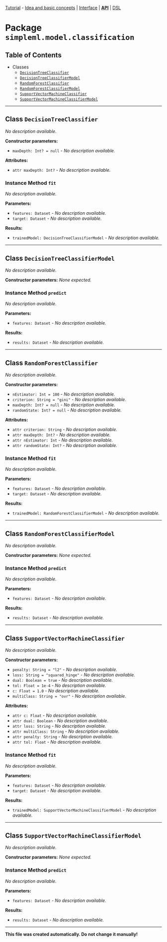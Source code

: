 
[Tutorial][tutorial] - [Idea and basic concepts][tutorial_concepts] | [Interface][tutorial_interface] | [**API**][api] | [DSL][dsl-tutorial]

[tutorial]: ../../Tutorial.md
[tutorial_concepts]: ../../Tutorial-Basic-Concepts.md
[tutorial_interface]: ../../Tutorial-The-Simple-ML-Interface.md
[api]: ./README.md
[dsl-tutorial]: ../../DSL/tutorial/README.md

# Package `simpleml.model.classification`

## Table of Contents

* Classes
  * [`DecisionTreeClassifier`](#class-DecisionTreeClassifier)
  * [`DecisionTreeClassifierModel`](#class-DecisionTreeClassifierModel)
  * [`RandomForestClassifier`](#class-RandomForestClassifier)
  * [`RandomForestClassifierModel`](#class-RandomForestClassifierModel)
  * [`SupportVectorMachineClassifier`](#class-SupportVectorMachineClassifier)
  * [`SupportVectorMachineClassifierModel`](#class-SupportVectorMachineClassifierModel)

----------

<a name='class-DecisionTreeClassifier'/>

## Class `DecisionTreeClassifier`
_No description available._

**Constructor parameters:**
* `maxDepth: Int? = null` - _No description available._

**Attributes:**
* `attr maxDepth: Int?` - _No description available._

### Instance Method `fit`
_No description available._

**Parameters:**
* `features: Dataset` - _No description available._
* `target: Dataset` - _No description available._

**Results:**
* `trainedModel: DecisionTreeClassifierModel` - _No description available._


----------

<a name='class-DecisionTreeClassifierModel'/>

## Class `DecisionTreeClassifierModel`
_No description available._

**Constructor parameters:** _None expected._

### Instance Method `predict`
_No description available._

**Parameters:**
* `features: Dataset` - _No description available._

**Results:**
* `results: Dataset` - _No description available._


----------

<a name='class-RandomForestClassifier'/>

## Class `RandomForestClassifier`
_No description available._

**Constructor parameters:**
* `nEstimator: Int = 100` - _No description available._
* `criterion: String = "gini"` - _No description available._
* `maxDepth: Int? = null` - _No description available._
* `randomState: Int? = null` - _No description available._

**Attributes:**
* `attr criterion: String` - _No description available._
* `attr maxDepth: Int?` - _No description available._
* `attr nEstimator: Int` - _No description available._
* `attr randomState: Int?` - _No description available._

### Instance Method `fit`
_No description available._

**Parameters:**
* `features: Dataset` - _No description available._
* `target: Dataset` - _No description available._

**Results:**
* `trainedModel: RandomForestClassifierModel` - _No description available._


----------

<a name='class-RandomForestClassifierModel'/>

## Class `RandomForestClassifierModel`
_No description available._

**Constructor parameters:** _None expected._

### Instance Method `predict`
_No description available._

**Parameters:**
* `features: Dataset` - _No description available._

**Results:**
* `results: Dataset` - _No description available._


----------

<a name='class-SupportVectorMachineClassifier'/>

## Class `SupportVectorMachineClassifier`
_No description available._

**Constructor parameters:**
* `penalty: String = "l2"` - _No description available._
* `loss: String = "squared_hinge"` - _No description available._
* `dual: Boolean = true` - _No description available._
* `tol: Float = 1e-4` - _No description available._
* `c: Float = 1.0` - _No description available._
* `multiClass: String = "ovr"` - _No description available._

**Attributes:**
* `attr c: Float` - _No description available._
* `attr dual: Boolean` - _No description available._
* `attr loss: String` - _No description available._
* `attr multiClass: String` - _No description available._
* `attr penalty: String` - _No description available._
* `attr tol: Float` - _No description available._

### Instance Method `fit`
_No description available._

**Parameters:**
* `features: Dataset` - _No description available._
* `target: Dataset` - _No description available._

**Results:**
* `trainedModel: SupportVectorMachineClassifierModel` - _No description available._


----------

<a name='class-SupportVectorMachineClassifierModel'/>

## Class `SupportVectorMachineClassifierModel`
_No description available._

**Constructor parameters:** _None expected._

### Instance Method `predict`
_No description available._

**Parameters:**
* `features: Dataset` - _No description available._

**Results:**
* `results: Dataset` - _No description available._


----------

**This file was created automatically. Do not change it manually!**
